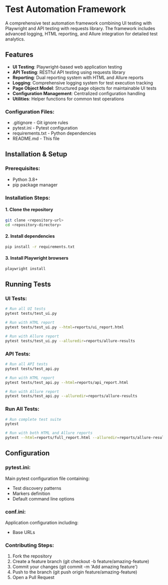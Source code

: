 # Test Automation Framework

A comprehensive test automation framework combining UI testing with Playwright and API testing with requests library. The framework includes advanced logging, HTML reporting, and Allure integration for detailed test analytics.

## Features

- **UI Testing**: Playwright-based web application testing
- **API Testing**: RESTful API testing using requests library
- **Reporting**: Dual reporting system with HTML and Allure reports
- **Logging**: Comprehensive logging system for test execution tracking
- **Page Object Model**: Structured page objects for maintainable UI tests
- **Configuration Management**: Centralized configuration handling
- **Utilities**: Helper functions for common test operations

### Configuration Files:
- .gitignore - Git ignore rules
- pytest.ini - Pytest configuration
- requirements.txt - Python dependencies
- README.md - This file

## Installation & Setup

### Prerequisites:
- Python 3.8+
- pip package manager

### Installation Steps:

#### 1. Clone the repository
```bash
git clone <repository-url>
cd <repository-directory>
```

#### 2. Install dependencies
```bash
pip install -r requirements.txt
```

#### 3. Install Playwright browsers
```bash
playwright install
```
## Running Tests

### UI Tests:
```bash
# Run all UI tests
pytest tests/test_ui.py

# Run with HTML report
pytest tests/test_ui.py --html=reports/ui_report.html

# Run with Allure report
pytest tests/test_ui.py --alluredir=reports/allure-results
```

### API Tests:
```bash
# Run all API tests
pytest tests/test_api.py

# Run with HTML report
pytest tests/test_api.py --html=reports/api_report.html

# Run with Allure report
pytest tests/test_api.py --alluredir=reports/allure-results
```

### Run All Tests:
```bash
# Run complete test suite
pytest

# Run with both HTML and Allure reports
pytest --html=reports/full_report.html --alluredir=reports/allure-results
```

## Configuration

### pytest.ini:
Main pytest configuration file containing:
- Test discovery patterns
- Markers definition
- Default command line options

### conf.ini:
Application configuration including:
- Base URLs


### Contributing Steps:
1. Fork the repository
2. Create a feature branch (git checkout -b feature/amazing-feature)
3. Commit your changes (git commit -m 'Add amazing feature')
4. Push to the branch (git push origin feature/amazing-feature)
5. Open a Pull Request
